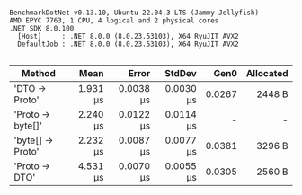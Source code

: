 ```

BenchmarkDotNet v0.13.10, Ubuntu 22.04.3 LTS (Jammy Jellyfish)
AMD EPYC 7763, 1 CPU, 4 logical and 2 physical cores
.NET SDK 8.0.100
  [Host]     : .NET 8.0.0 (8.0.23.53103), X64 RyuJIT AVX2
  DefaultJob : .NET 8.0.0 (8.0.23.53103), X64 RyuJIT AVX2


```
| Method           | Mean     | Error     | StdDev    | Gen0   | Allocated |
|----------------- |---------:|----------:|----------:|-------:|----------:|
| &#39;DTO → Proto&#39;    | 1.931 μs | 0.0038 μs | 0.0030 μs | 0.0267 |    2448 B |
| &#39;Proto → byte[]&#39; | 2.240 μs | 0.0122 μs | 0.0114 μs |      - |         - |
| &#39;byte[] → Proto&#39; | 2.232 μs | 0.0087 μs | 0.0077 μs | 0.0381 |    3296 B |
| &#39;Proto → DTO&#39;    | 4.531 μs | 0.0070 μs | 0.0055 μs | 0.0305 |    2560 B |
